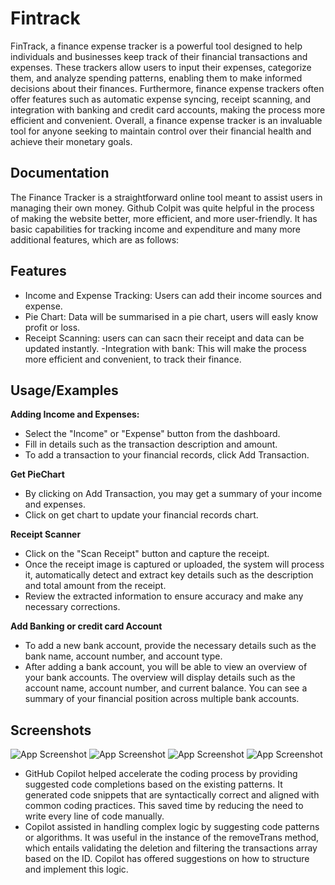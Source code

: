 # Fintrack

FinTrack, a finance expense tracker is a powerful tool designed to help individuals and businesses keep track of their financial transactions and expenses. These trackers allow users to input their expenses, categorize them, and analyze spending patterns, enabling them to make informed decisions about their finances. Furthermore, finance expense trackers often offer features such as automatic expense syncing, receipt scanning, and integration with banking and credit card accounts, making the process more efficient and convenient. Overall, a finance expense tracker is an invaluable tool for anyone seeking to maintain control over their financial health and achieve their monetary goals.



## Documentation

The Finance Tracker is a straightforward online tool meant to assist users in managing their own money. Github Colpit was quite helpful in the process of making the website better, more efficient, and more user-friendly. It has basic capabilities for tracking income and expenditure and many more additional features, which are as follows:




## Features

- Income and Expense Tracking: Users can add their income  sources and expense.
- Pie Chart: Data will be summarised in a pie chart, users will easly know profit or loss.
- Receipt Scanning: users can can sacn their receipt and data can be updated instantly.
-Integration with bank: This will make the process more efficient and convenient, to track their finance.


## Usage/Examples

**Adding Income and Expenses:**
   - Select the "Income" or "Expense" button from the dashboard.
   - Fill in details such as the transaction description and amount.
   - To add a transaction to your financial records, click Add Transaction.

**Get PieChart**
   -  By clicking on Add Transaction, you may get a summary of your income and expenses.
   -  Click on get chart to update your financial records chart.

**Receipt Scanner**
   - Click on the "Scan Receipt" button and capture the receipt.
   - Once the receipt image is captured or uploaded, the system will process it, automatically detect and extract key details such as the description and total amount from the receipt.
   - Review the extracted information to ensure accuracy and make any necessary corrections.

**Add Banking or credit card Account**
   - To add a new bank account, provide the necessary details such as the bank name, account number, and account type.
   - After adding a bank account, you will be able to view an overview of your bank accounts. The overview will display details such as the account name, account number, and current balance. You can see a summary of your financial position across multiple bank accounts.




## Screenshots

![App Screenshot](https://drive.google.com/file/d/19HGtOSPWv2pUX8c9XtgdQoMyY12FMTH0/view?usp=sharing)
![App Screenshot](https://drive.google.com/file/d/178wxZP7wdzIoaA17BbWZiyWEO1WuLqLO/view?usp=sharing)
![App Screenshot](https://drive.google.com/file/d/1-dnVcJ_eNi8Q4omQcJeKuxgvn9CY4-8u/view?usp=sharing)
![App Screenshot](https://drive.google.com/file/d/1tjSUkCd5Hur62hPdjBeWRZqoKoxK2yii/view?usp=sharing)

- GitHub Copilot helped accelerate the coding process by providing suggested code completions based on the existing patterns. It generated code snippets that are syntactically correct and aligned with common coding practices. This saved time by reducing the need to write every line of code manually.
- Copilot assisted in handling complex logic by suggesting code patterns or algorithms. It was useful in the instance of the removeTrans method, which entails validating the deletion and filtering the transactions array based on the ID. Copilot has offered suggestions on how to structure and implement this logic.